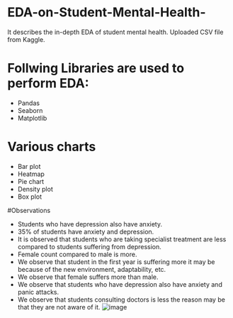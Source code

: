 # EDA-on-Student-Mental-Health-
It describes the in-depth EDA of student mental health.
Uploaded CSV file from Kaggle.

# Follwing Libraries are used to perform EDA:
 
 - Pandas
 - Seaborn
 - Matplotlib

# Various charts
- Bar plot
- Heatmap
- Pie chart
- Density plot
- Box plot

#Observations
- Students who have depression also have anxiety.
- 35% of students have anxiety and depression.
- It is observed that students who are taking specialist treatment are less compared to students suffering from depression.
- Female count compared to male is more.
- We observe that student in the first year is suffering more it may be because of the new environment, adaptability, etc.
- We observe that female suffers more than male.
- We observe that students who have depression also have anxiety and panic attacks.
- We observe that students consulting doctors is less the reason may be that they are not aware of it.
![image](https://github.com/AyushiSahu18/EDA-on-Student-Mental-Health-/assets/129952366/fef557e7-f3dd-4bfe-8a22-114978b0cabc)


